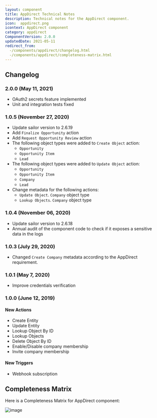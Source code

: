 ```yaml
---
layout: component
title: AppDirect Technical Notes
description: Technical notes for the AppDirect component.
icon:  appdirect.png
icontext: AppDirect component
category: appdirect
ComponentVersion: 2.0.0
updatedDate: 2021-05-11
redirect_from:
  -/components/appdirect/changelog.html
  -/components/appdirect/completeness-matrix.html
---
```


## Changelog

### 2.0.0 (May 11, 2021)

* OAuth2 secrets feature implemented
* Unit and integration tests fixed

### 1.0.5 (November 27, 2020)

* Update sailor version to 2.6.19
* Add `Finalize Opportunity` action
* Add `Request Opportunity Review` action
* The following object types were added to `Create Object` action:
  - `Opportunity`
  - `Opportunity Item`
  - `Lead`
* The following object types were added to `Update Object` action:
  - `Opportunity`
  - `Opportunity Item`
  - `Company`
  - `Lead`
* Change metadata for the following actions:
  - `Update Object`. `Company` object type
  - `Lookup Objects`. `Company` object type


### 1.0.4 (November 06, 2020)

* Update sailor version to 2.6.18
* Annual audit of the component code to check if it exposes a sensitive data in the logs

### 1.0.3 (July 29, 2020)

* Changed `Create Company` metadata according to the AppDirect requirement.

### 1.0.1 (May 7, 2020)

* Improve credentials verification

### 1.0.0 (June 12, 2019)

#### New Actions

- Create Entity
- Update Entity
- Lookup Object By ID
- Lookup Objects
- Delete Object By ID
- Enable/Disable company membership
- Invite company membership

#### New Triggers

- Webhook subscription

## Completeness Matrix

Here is a Completeness Matrix for AppDirect component:

![image](https://user-images.githubusercontent.com/36419533/89995162-d16a6180-dc91-11ea-9e27-08ba507d130e.png)
